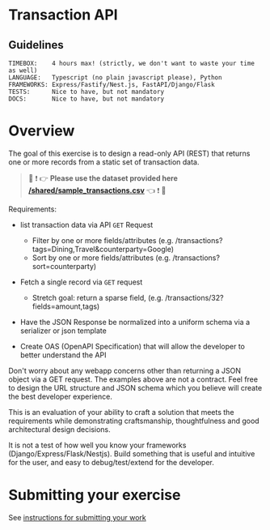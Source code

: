 # Transaction API

## Guidelines
```
TIMEBOX:    4 hours max! (strictly, we don't want to waste your time as well)
LANGUAGE:   Typescript (no plain javascript please), Python
FRAMEWORKS: Express/Fastify/Nest.js, FastAPI/Django/Flask
TESTS:      Nice to have, but not mandatory
DOCS:       Nice to have, but not mandatory
```

# Overview
The goal of this exercise is to design a read-only API (REST) that returns one or more records from a static set of transaction data.

> :rotating_light: :exclamation: :point_right: **Please use the dataset provided here [/shared/sample_transactions.csv](/shared/sample_transactions.csv)** :point_left: :exclamation: :rotating_light:

Requirements: 
* list transaction data via API `GET` Request
    * Filter by one or more fields/attributes (e.g. /transactions?tags=Dining,Travel&counterparty=Google)
    * Sort by one or more fields/attributes (e.g. /transactions?sort=counterparty)
* Fetch a single record via `GET` request
    * Stretch goal: return a sparse field, (e.g. /transactions/32?fields=amount,tags)

* Have the JSON Response be normalized into a uniform schema via a serializer or json template
* Create OAS (OpenAPI Specification) that will allow the developer to better understand the API

Don't worry about any webapp concerns other than returning a JSON object via a GET request.
The examples above are not a contract. Feel free to design the URL structure and JSON schema which you believe will create the best developer experience.

This is an evaluation of your ability to craft a solution that meets the requirements while demonstrating craftsmanship, thoughtfulness and good architectural design decisions. 

It is not a test of how well you know your frameworks (Django/Express/Flask/Nestjs). Build something that is useful and intuitive for the user, and easy to debug/test/extend for the developer. 

# Submitting your exercise 

See [instructions for submitting your work](https://github.com/bunker-tech/take-home-exercises/blob/master/README.md#general-instructions)
